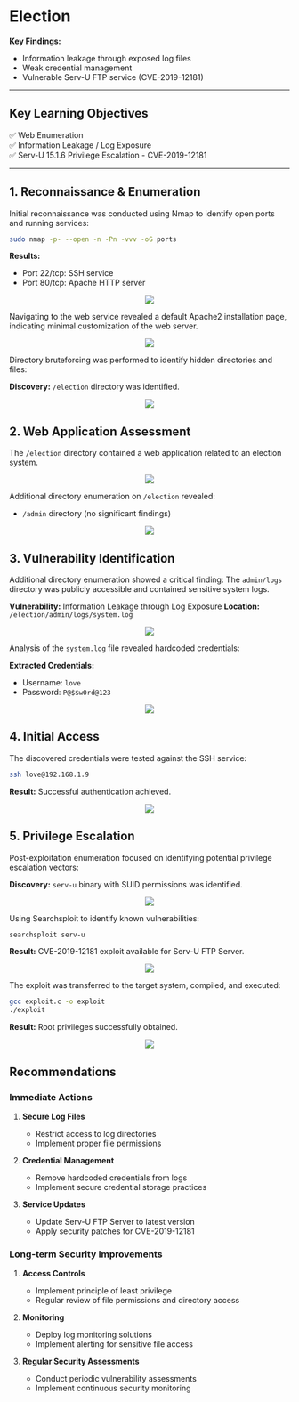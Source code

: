 # Election

**Key Findings:**
- Information leakage through exposed log files
- Weak credential management
- Vulnerable Serv-U FTP service (CVE-2019-12181)

---

## Key Learning Objectives

✅ Web Enumeration  
✅ Information Leakage / Log Exposure  
✅ Serv-U 15.1.6 Privilege Escalation - CVE-2019-12181

---

## 1. Reconnaissance & Enumeration

Initial reconnaissance was conducted using Nmap to identify open ports and running services:

```bash
sudo nmap -p- --open -n -Pn -vvv -oG ports
```

**Results:**
- Port 22/tcp: SSH service
- Port 80/tcp: Apache HTTP server

<figure style="text-align: center;">
    <img src="screenshots/image.png">
</figure>

Navigating to the web service revealed a default Apache2 installation page, indicating minimal customization of the web server.

<figure style="text-align: center;">
    <img src="screenshots/image-1.png">
</figure>

Directory bruteforcing was performed to identify hidden directories and files:

**Discovery:** `/election` directory was identified.

<figure style="text-align: center;">
    <img src="screenshots/image-3.png">
</figure>

## 2. Web Application Assessment

The `/election` directory contained a web application related to an election system.

<figure style="text-align: center;">
    <img src="screenshots/image-2.png">
</figure>

Additional directory enumeration on `/election` revealed:
- `/admin` directory (no significant findings)

<figure style="text-align: center;">
    <img src="screenshots/image-4.png">
</figure>

## 3. Vulnerability Identification

Additional directory enumeration showed a critical finding: The `admin/logs` directory was publicly accessible and contained sensitive system logs.

**Vulnerability:** Information Leakage through Log Exposure
**Location:** `/election/admin/logs/system.log`

<figure style="text-align: center;">
    <img src="screenshots/image-5.png">
</figure>

Analysis of the `system.log` file revealed hardcoded credentials:

**Extracted Credentials:**
- Username: `love`
- Password: `P@$$w0rd@123`

<figure style="text-align: center;">
    <img src="screenshots/image-6.png">
</figure>

## 4. Initial Access

The discovered credentials were tested against the SSH service:

```bash
ssh love@192.168.1.9
```

**Result:** Successful authentication achieved.

<figure style="text-align: center;">
    <img src="screenshots/image-7.png">
</figure>

## 5. Privilege Escalation

Post-exploitation enumeration focused on identifying potential privilege escalation vectors:

**Discovery:** `serv-u` binary with SUID permissions was identified.

<figure style="text-align: center;">
    <img src="screenshots/serv-u.png">
</figure>

Using Searchsploit to identify known vulnerabilities:

```bash
searchsploit serv-u
```

**Result:** CVE-2019-12181 exploit available for Serv-U FTP Server.

<figure style="text-align: center;">
    <img src="screenshots/serv-u-exploit.png">
</figure>

The exploit was transferred to the target system, compiled, and executed:

```bash
gcc exploit.c -o exploit
./exploit
```

**Result:** Root privileges successfully obtained.

<figure style="text-align: center;">
    <img src="screenshots/election-root.png">
</figure>

## Recommendations

### Immediate Actions

1. **Secure Log Files**
   - Restrict access to log directories
   - Implement proper file permissions

2. **Credential Management**
   - Remove hardcoded credentials from logs
   - Implement secure credential storage practices

3. **Service Updates**
   - Update Serv-U FTP Server to latest version
   - Apply security patches for CVE-2019-12181

### Long-term Security Improvements

1. **Access Controls**
   - Implement principle of least privilege
   - Regular review of file permissions and directory access

2. **Monitoring**
   - Deploy log monitoring solutions
   - Implement alerting for sensitive file access

3. **Regular Security Assessments**
   - Conduct periodic vulnerability assessments
   - Implement continuous security monitoring